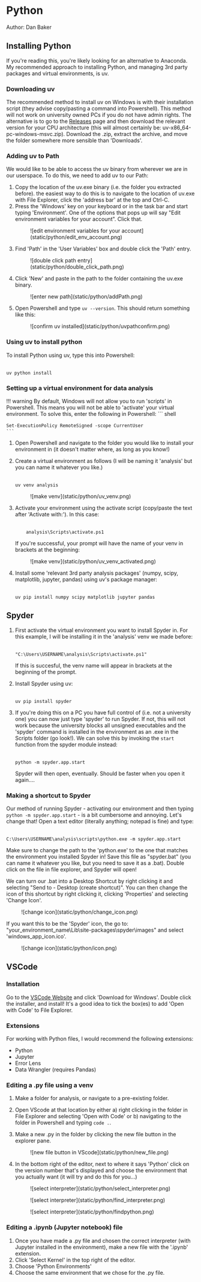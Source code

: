 # Python 

Author: Dan Baker

## Installing Python


If you're reading this, you're likely looking for an alternative to Anaconda. My recommended approach to installing Python, and managing 3rd party packages and virtual environments, is uv. 

### Downloading uv


The recommended method to install uv on Windows is with their installation script (they advise copy/pasting a command into Powershell). This method will not work on university owned PCs if you do not have admin rights. The alternative is to go to the <a href="https://github.com/astral-sh/uv/releases" target="_blank">Releases</a> page and then download the relevant version for your CPU architecture (this will almost certainly be: uv-x86_64-pc-windows-msvc.zip). Download the .zip, extract the archive, and move the folder somewhere more sensible than 'Downloads'.

### Adding uv to Path

We would like to be able to access the uv binary from wherever we are in our userspace. To do this, we need to add uv to our Path: 

1. Copy the location of the uv.exe binary (i.e. the folder you extracted before). the easiest way to do this is to navigate to the location of uv.exe with File Explorer, click the 'address bar' at the top and Ctrl-C. 
2. Press the 'Windows' key on your keyboard or in the task bar and start typing 'Environment'. One of the options that pops up will say "Edit environment variables for your account". Click that. 
    <figure markdown>
    ![edit environment variables for your account](static/python/edit_env_account.png) 
    </figure markdown>
3. Find 'Path' in the 'User Variables' box and double click the 'Path' entry.
    <figure markdown>
    ![double click path entry](static/python/double_click_path.png)
    </figure markdown>
4. Click 'New' and paste in the path to the folder containing the uv.exe binary.
    <figure markdown>
    ![enter new path](static/python/addPath.png)
    </figure markdown>
5. Open Powershell and type `uv --version`. This should return something like this:
    <figure markdown>
    ![confirm uv installed](static/python/uvpathconfirm.png)
    </figure markdown>

### Using uv to install python

To install Python using uv, type this into Powershell: 

``` shell

uv python install
```

### Setting up a virtual environment for data analysis

!!! warning
    By default, Windows will not allow you to run 'scripts' in Powershell. This means you will not be able to 'activate' your virtual environment. To solve this, enter the following in Powershell:
    ``` shell
    
    Set-ExecutionPolicy RemoteSigned -scope CurrentUser
    ```

1. Open Powershell and navigate to the folder you would like to install your environment in (it doesn't matter where, as long as you know!)

2. Create a virtual environment as follows (I will be naming it 'analysis' but you can name it whatever you like.) 
    ``` shell

    uv venv analysis
    ```
    <figure markdown>
    ![make venv](static/python/uv_venv.png)
    </figure markdown>
3. Activate your environment using the activate script (copy/paste the text after 'Activate with:'). In this case:
    ``` shell

        analysis\Scripts\activate.ps1
    ```
    If you're successful, your prompt will have the name of your venv in brackets at the beginning: 

    <figure markdown>
    ![make venv](static/python/uv_venv_activated.png)
    </figure markdown>

4. Install some 'relevant 3rd party analysis packages' (numpy, scipy, matplotlib, jupyter, pandas) using uv's package manager:

    ``` shell

    uv pip install numpy scipy matplotlib jupyter pandas

    ```

## Spyder

1. First activate the virtual environment you want to install Spyder in. For this example, I will be installing it in the 'analysis' venv we made before:

    ``` shell

    "C:\Users\USERNAME\analysis\Scripts\activate.ps1"
    ```
    If this is succesful, the venv name will appear in brackets at the beginning of the prompt.

2. Install Spyder using uv:

    ``` shell 

    uv pip install spyder
    ```

3. If you're doing this on a PC you have full control of (i.e. not a university one) you can now just type 'spyder' to run Spyder. If not, this will not work because the university blocks all unsigned executables and the 'spyder' command is installed in the environment as an .exe in the Scripts folder (go look!). We can solve this by invoking the ```start``` function from the spyder module instead:

    ``` shell

    python -m spyder.app.start
    ```

    Spyder will then open, eventually. Should be faster when you open it again.... 

### Making a shortcut to Spyder

Our method of running Spyder - activating our environment and then typing ```python -m spyder.app.start``` - is a bit cumbersome and annoying. Let's change that! Open a text editor (literally anything; notepad is fine) and type: 

``` 

C:\Users\USERNAME\analysis\scripts\python.exe -m spyder.app.start

```

Make sure to change the path to the 'python.exe' to the one that matches the environment you installed Spyder in! 
Save this file as "spyder.bat" (you can name it whatever you like, but you need to save it as a .bat). Double click on the file in file explorer, and Spyder will open! 

We can turn our .bat into a Desktop Shortcut by right clicking it and selecting "Send to - Desktop (create shortcut)". You can then change the icon of this shortcut by right clicking it, clicking 'Properties' and selecting 'Change Icon'.

<figure markdown>
![change icon](static/python/change_icon.png)
</figure markdown>

If you want this to be the 'Spyder' icon, the go to: "your_environment_name\Lib\site-packages\spyder\images" and select 'windows_app_icon.ico'.


<figure markdown>
![change icon](static/python/icon.png)
</figure markdown>

## VSCode

### Installation

Go to the <a href="https://code.visualstudio.com/" target="_blank">VSCode Website</a> and click 'Download for Windows'. Double click the installer, and install! It's a good idea to tick the box(es) to add 'Open with Code' to File Explorer. 

### Extensions

For working with Python files, I would recommend the following extensions: 

- Python
- Jupyter
- Error Lens
- Data Wrangler (requires Pandas)

### Editing a .py file using a venv 

1. Make a folder for analysis, or navigate to a pre-existing folder.
2. Open VScode at that location by either a) right clicking in the folder in File Explorer and selecting 'Open with Code' or b) navigating to the folder in Powershell and typing ```code .```.
3. Make a new .py in the folder by clicking the new file button in the explorer pane.
    <figure markdown>
    ![new file button in VScode](static/python/new_file.png)
    </figure markdown>
4. In the bottom right of the editor, next to where it says 'Python' click on the version number that's displayed and choose the environment that you actually want (it will try and do this for you...)
    <figure markdown>
    ![select interpreter](static/python/select_interpreter.png)
    </figure markdown>

    <figure markdown>
    ![select interpreter](static/python/find_interpreter.png)
    </figure markdown>

    <figure markdown>
    ![select interpreter](static/python/findpython.png)
    </figure markdown>


### Editing a .ipynb (Jupyter notebook) file

1. Once you have made a .py file and chosen the correct interpreter (with Jupyter installed in the environment), make a new file with the '.ipynb' extension.
2. Click 'Select Kernel' in the top right of the editor. 
3. Choose 'Python Environments'
4. Choose the same environment that we chose for the .py file. 